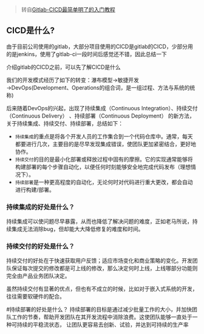 > 转自[Gitlab-CICD最简单明了的入门教程](https://www.cnblogs.com/mrxccc/p/16504723.html)

## CICD是什么?

由于目前公司使用的gitlab，大部分项目使用的CICD是gitlab的CICD，少部分用的是jenkins，使用了gitlab-ci一段时间后感觉还不错，因此总结一下

介绍gitlab的CICD之前，可以先了解CICD是什么

我们的开发模式经历了如下的转变：瀑布模型->敏捷开发→DevOps(Development、Operations的组合词，是一组过程、方法与系统的统称)

后来随着DevOps的兴起，出现了持续集成（Continuous Integration）、持续交付（Continuous Delivery） 、持续部署（Continuous Deployment） 的新方法，关于持续集成、持续交付、持续部署，总结如下：

* `持续集成`的重点是将各个开发人员的工作集合到一个代码仓库中。通常，每天都要进行几次，主要目的是尽早发现集成错误，使团队更加紧密结合，更好地协作。
* `持续交付`的目的是最小化部署或释放过程中固有的摩擦。它的实现通常能够将构建部署的每个步骤自动化，以便任何时刻能够安全地完成代码发布（理想情况下）。
* `持续部署`是一种更高程度的自动化，无论何时对代码进行重大更改，都会自动进行构建/部署。

### 持续集成的好处是什么？

持续集成可以使问题尽早暴露，从而也降低了解决问题的难度，正如老马所说，持续集成无法消除bug，但却能大大降低修复的难度和时间。

### 持续交付的好处是什么？

持续交付的好处在于快速获取用户反馈；适应市场变化和商业策略的变化。开发团队保证每次提交的修改都是可上线的修改，那么决定何时上线，上线哪部分功能则完全由产品业务团队决定。

虽然持续交付有显著的优点，但也有不成立的时候，比如对于嵌入式系统的开发，往往需要软硬件的配合。

#持续部署的好处是什么？
持续部署的目标是通过减少批量工作的大小，并加快团队工作的节奏，帮助开发团队在其开发流程中消除浪费。这使团队能够一直处于一种可持续的平稳流状态， 让团队更容易去创新、试验，并达到可持续的生产率





